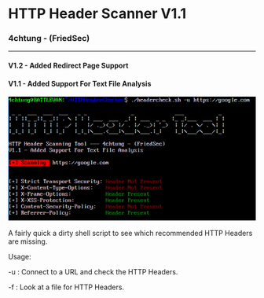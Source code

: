 # HTTP Header Scanner V1.1
### 4chtung - (FriedSec)
-----------
#### V1.2 - Added Redirect Page Support 
#### V1.1 - Added Support For Text File Analysis

![HeaderCheck](/HeaderCheck.PNG)

A fairly quick a dirty shell script to see which recommended HTTP Headers are missing.

Usage: 

-u <URL>  : Connect to a URL and check the HTTP Headers.

-f <FILE> : Look at a file for HTTP Headers.


